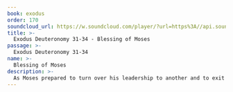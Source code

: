 ```yaml
---
book: exodus
order: 170
soundcloud_url: https://w.soundcloud.com/player/?url=https%3A//api.soundcloud.com/tracks/
title: >-
  Exodus Deuteronomy 31-34 - Blessing of Moses
passage: >-
  Exodus Deuteronomy 31-34
name: >-
  Blessing of Moses
description: >-
  As Moses prepared to turn over his leadership to another and to exit this life, he spoke to the whole assembly and blessed the tribes. His words of worship and admonition are a great inspiration.
---
```


